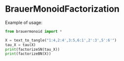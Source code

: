# BrauerMonoidFactorization
Example of usage:
```python
from brauermonoid import *

X = text_to_tangle("1:4,2:4',3:5,6:1',2':3',5':6'")
tau_X = tau(X)
print(factorizeSN(tau_X))
print(factorizeBN(X))
```
